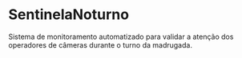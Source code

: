 # SentinelaNoturno
Sistema de monitoramento automatizado para validar a atenção dos operadores de câmeras durante o turno da madrugada.
